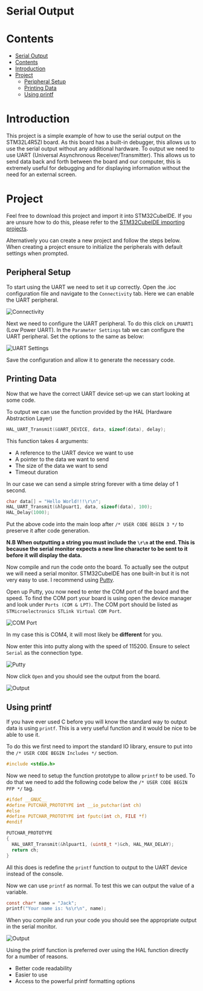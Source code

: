 # Serial Output

# Contents
- [Serial Output](#serial-output)
- [Contents](#contents)
- [Introduction](#introduction)
- [Project](#project)
  - [Peripheral Setup](#peripheral-setup)
  - [Printing Data](#printing-data)
  - [Using printf](#using-printf)

# Introduction

This project is a simple example of how to use the serial output on the STM32L4R5ZI board. As this board has a built-in debugger, this allows us to use the serial output without any additional hardware. To output we need to use UART (Universal Asynchronous Receiver/Transmitter). This allows us to send data back and forth between the board and our computer, this is extremely useful for debugging and for displaying information without the need for an external screen.

# Project

Feel free to download this project and import it into STM32CubeIDE. If you are unsure how to do this, please refer to the [STM32CubeIDE importing projects]().

Alternatively you can create a new project and follow the steps below. When creating a project ensure to initialize the peripherals with default settings when prompted.

## Peripheral Setup

To start using the UART we need to set it up correctly. Open the .ioc configuration file and navigate to the `Connectivity` tab. Here we can enable the UART peripheral.

![Connectivity](./Images/ConnectivityTab.png)

Next we need to configure the UART peripheral. To do this click on `LPUART1` (Low Power UART). In the `Parameter Settings` tab we can configure the UART peripheral. Set the options to the same as below:

![UART Settings](./Images/LPUART1Conf.png)

Save the configuration and allow it to generate the necessary code.

## Printing Data

Now that we have the correct UART device set-up we can start looking at some code.

To output we can use the function provided by the HAL (Hardware Abstraction Layer)

```c
HAL_UART_Transmit(&UART_DEVICE, data, sizeof(data), delay);
```

This function takes 4 arguments:
- A reference to the UART device we want to use
- A pointer to the data we want to send
- The size of the data we want to send
- Timeout duration

In our case we can send a simple string forever with a time delay of 1 second.

```c
char data[] = "Hello World!!!\r\n";
HAL_UART_Transmit(&hlpuart1, data, sizeof(data), 100);
HAL_Delay(1000);
```

Put the above code into the main loop after `/* USER CODE BEGIN 3 */` to preserve it after code generation.

**N.B When outputting a string you must include the `\r\n` at the end. This is because the serial monitor expects a new line character to be sent to it before it will display the data.**

Now compile and run the code onto the board. To actually see the output we will need a serial monitor. STM32CubeIDE has one built-in but it is not very easy to use. I recommend using [Putty](https://www.putty.org/).

Open up Putty, you now need to enter the COM port of the board and the speed. To find the COM port your board is using open the device manager and look under `Ports (COM & LPT)`. The COM port should be listed as `STMicroelectronics STLink Virtual COM Port`.

![COM Port](./Images/COM_PORT.png)

In my case this is COM4, it will most likely be **different** for you.

Now enter this into putty along with the speed of 115200. Ensure to select `Serial` as the connection type.

![Putty](./Images/Putty.png)

Now click `Open` and you should see the output from the board.

![Output](./Images/Output.png)

## Using printf

If you have ever used C before you will know the standard way to output data is using `printf`. This is a very useful function and it would be nice to be able to use it.

To do this we first need to import the standard IO library, ensure to put into the `/* USER CODE BEGIN Includes */` section.

```c
#include <stdio.h>
```

Now we need to setup the function prototype to allow `printf` to be used. To do that we need to add the following code below the `/* USER CODE BEGIN PFP */` tag.
```c
#ifdef __GNUC__
#define PUTCHAR_PROTOTYPE int __io_putchar(int ch)
#else
#define PUTCHAR_PROTOTYPE int fputc(int ch, FILE *f)
#endif

PUTCHAR_PROTOTYPE
{
  HAL_UART_Transmit(&hlpuart1, (uint8_t *)&ch, HAL_MAX_DELAY);
  return ch;
}
```

All this does is redefine the `printf` function to output to the UART device instead of the console.

Now we can use `printf` as normal. To test this we can output the value of a variable.

```c
const char* name = "Jack";
printf("Your name is: %s\r\n", name);
```

When you compile and run your code you should see the appropriate output in the serial monitor.

![Output](./Images/OutputName.png)

Using the printf function is preferred over using the HAL function directly for a number of reasons.
- Better code readability
- Easier to use
- Access to the powerful printf formatting options